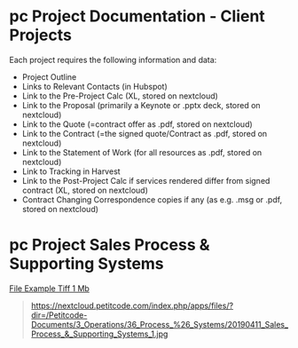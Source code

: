 <!-- TITLE: Documentation -->
<!-- SUBTITLE: A Quick Summary of Necessary Documentation -->

# pc Project Documentation - Client Projects

Each project requires the following information and data: 
- Project Outline
- Links to Relevant Contacts (in Hubspot)
- Link to the Pre-Project Calc (XL, stored on nextcloud)
- Link to the Proposal (primarily a Keynote or .pptx deck, stored on nextcloud)
- Link to the Quote (=contract offer as .pdf, stored on nextcloud)
- Link to the Contract (=the signed quote/Contract as .pdf, stored on nextcloud)
- Link to the Statement of Work (for all resources as .pdf, stored on nextcloud)
- Link to Tracking in Harvest
- Link to the Post-Project Calc if services rendered differ from signed contract (XL, stored on nextcloud)
- Contract Changing Correspondence copies if any (as e.g. .msg or .pdf, stored on nextcloud)


# pc Project Sales Process & Supporting Systems
[File Example Tiff 1 Mb](/uploads/as-graphics/file-example-tiff-1-mb.tiff "File Example Tiff 1 Mb")
> https://nextcloud.petitcode.com/index.php/apps/files/?dir=/Petitcode-Documents/3_Operations/36_Process_%26_Systems/20190411_Sales_Process_&_Supporting_Systems_1.jpg

